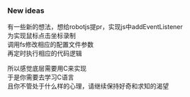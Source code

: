 ### New ideas

有一些新的想法，想给robotjs提pr，实现js中addEventListener  
为实现鼠标点击坐标录制  
调用fs修改相应的配置文件参数  
再定时执行相应的代码逻辑  

所以感觉底层需要用C来实现  
于是你需要去学习C语言  
且你不管处于什么样的心理，请继续保持好奇和求知的渴望  